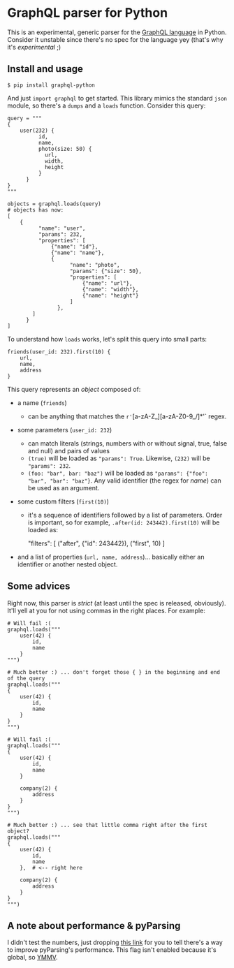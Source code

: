 GraphQL parser for Python
=========================

This is an experimental, generic parser for the [GraphQL language][1] in Python. Consider it unstable since there's no spec for the language yey (that's why it's *experimental* ;)


Install and usage
-----------------

    $ pip install graphql-python

And just `import graphql` to get started. This library mimics the standard `json` module, so there's a `dumps` and a `loads` function. Consider this query:

    query = """
    {
        user(232) {
              id,
	          name,
	          photo(size: 50) {
	            url,
                width,
                height
	          }
	      }
    }
    """

    objects = graphql.loads(query)
    # objects has now:
    [
        {
	          "name": "user",
	          "params": 232,
	          "properties": [
	              {"name": "id"},
	              {"name": "name"},
	              {
		                "name": "photo",
		                "params": {"size": 50},
		                "properties": [
		                    {"name": "url"},
		                    {"name": "width"},
		                    {"name": "height"}
		                ]
		            },
            ]
	      }
    ]

To understand how `loads` works, let's split this query into small parts:

    friends(user_id: 232).first(10) {
        url,
        name,
        address
    }

This query represents an *object* composed of:

 - a name (`friends`)
   - can be anything that matches the `r'`[a-zA-Z_][a-zA-Z0-9_/]*'` regex.
 - some parameters (`user_id: 232`)
   - can match literals (strings, numbers with or without signal, true, false and null) and pairs of values
   - `(true)` will be loaded as `"params": True`. Likewise, `(232)` will be `"params": 232`.
   - `(foo: "bar", bar: "baz")` will be loaded as `"params": {"foo": "bar", "bar": "baz"}`. Any valid identifier (the regex for *name*) can be used as an argument.
 - some custom filters (`first(10)`)
   - it's a sequence of identifiers followed by a list of parameters. Order is important, so for example, `.after(id: 243442).first(10)` will be loaded as:


        "filters": [
            ("after", {"id": 243442}),
	        ("first", 10)
        ]
	

 - and a list of properties (`url, name, address`)... basically either an identifier or another nested object.


Some advices
------------

Right now, this parser is *strict* (at least until the spec is released, obviously). It'll yell at you for not using commas in the right places. For example:

    # Will fail :(
    graphql.loads("""
        user(42) {
            id,
            name
      	}
    """)

    # Much better :) ... don't forget those { } in the beginning and end of the query 
    graphql.loads("""
    {
        user(42) {
	        id,
            name
      	}
    }
    """)

    # Will fail :(
    graphql.loads("""
    {
        user(42) {
            id,
            name
      	}

        company(2) {
            address
      	}
    }
    """)

    # Much better :) ... see that little comma right after the first object?
    graphql.loads("""
    {
        user(42) {
      	    id,
      	    name
      	},  # <-- right here

        company(2) {
      	    address
      	}
    }
    """)


A note about performance & pyParsing
------------------------------------

I didn't test the numbers, just dropping [this link][2] for you to tell there's a way to improve pyParsing's performance.
This flag isn't enabled because it's global, so [YMMV][3].

[1]: https://facebook.github.io/react/blog/2015/05/01/graphql-introduction.html
[2]: http://stackoverflow.com/a/21371472
[3]: http://www.urbandictionary.com/define.php?term=ymmv
